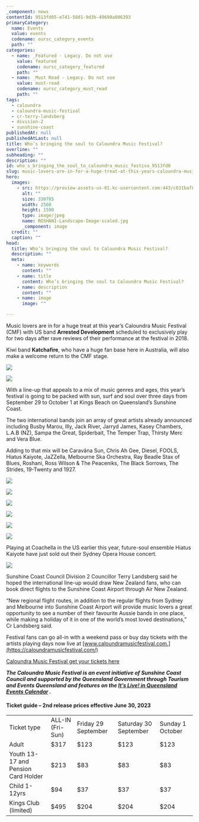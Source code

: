 ```yaml
---
_component: news
contentId: 9513fd05-e741-58d1-9d3b-49698a006393
primaryCategory:
  name: Events
  value: events
  codename: oursc_category_events
  path: ""
categories:
  - name: _Featured - Legacy. Do not use
    value: featured
    codename: oursc_category_featured
    path: ""
  - name: _Must Read - Legacy. Do not use
    value: must-read
    codename: oursc_category_must_read
    path: ""
tags:
  - caloundra
  - caloundra-music-festival
  - cr-terry-landsberg
  - division-2
  - sunshine-coast
publishedAt: null
publishedAtLast: null
title: Who’s bringing the soul to Caloundra Music Festival?
overline: ""
subheading: ""
description: ""
id: who_s_bringing_the_soul_to_caloundra_music_festiva_9513fd0
slug: music-lovers-are-in-for-a-huge-treat-at-this-years-caloundra-music-festival-cmf-with-us-band-arrested-development-scheduled-to-exclusively-play-for-two-days
hero:
  images:
    - src: https://preview-assets-us-01.kc-usercontent.com:443/c631baf8-1b46-001f-580c-d0001b68b4a8/9fee6862-2d91-4145-a7dd-64cf4b671b1c/ROSHANI-Landscape-Image-scaled.jpg
      alt: ""
      size: 330785
      width: 2560
      height: 1590
      type: image/jpeg
      name: ROSHANI-Landscape-Image-scaled.jpg
      _component: image
  credit: ""
  caption: ""
head:
  title: Who’s bringing the soul to Caloundra Music Festival?
  description: ""
  meta:
    - name: keywords
      content: ""
    - name: title
      content: Who’s bringing the soul to Caloundra Music Festival?
    - name: description
      content: ""
    - name: image
      image: ""

---
```

Music lovers are in for a huge treat at this year’s Caloundra Music Festival (CMF) with US band **Arrested Development** scheduled to exclusively play for two days after rave reviews of their performance at the festival in 2018.

Kiwi band **Katchafire**, who have a huge fan base here in Australia, will also make a welcome return to the CMF stage.

![](https://preview-assets-us-01.kc-usercontent.com:443/c631baf8-1b46-001f-580c-d0001b68b4a8/185bd999-e0c1-492d-aceb-e09aebd78d7f/CMF23-Arrested-Development-Square-Image-1.jpeg)

![](https://preview-assets-us-01.kc-usercontent.com:443/c631baf8-1b46-001f-580c-d0001b68b4a8/e68b4a37-59f2-4652-87f7-56bf11767ec7/CMF23-Katchafire-Landscape-Image-5-1.jpg)

With a line-up that appeals to a mix of music genres and ages, this year’s festival is going to be packed with sun, surf and soul over three days from September 29 to October 1 at Kings Beach on Queensland’s Sunshine Coast.  

The two international bands join an array of great artists already announced including Busby Marou, Illy, Jack River, Jarryd James, Kasey Chambers, L.A.B (NZ), Sampa the Great, Spiderbait, The Temper Trap, Thirsty Merc and Vera Blue.

Adding to that mix will be Caravãna Sun, Chris Ah Gee, Diesel, FOOLS, Hiatus Kaiyote, JaZZella, Melbourne Ska Orchestra, Ray Beadle Stax of Blues, Roshani, Ross Wilson & The Peaceniks, The Black Sorrows, The Strides, 19-Twenty and 1927.

![](https://preview-assets-us-01.kc-usercontent.com:443/c631baf8-1b46-001f-580c-d0001b68b4a8/f033021f-ab9c-435d-8f5f-ae55290d8426/DIESEL-Landscape-Lead-Press-1-1024x683.jpg)

![](https://preview-assets-us-01.kc-usercontent.com:443/c631baf8-1b46-001f-580c-d0001b68b4a8/7bfd72c9-46db-465a-ab1a-56c198262a66/1927-Landscape-Image-1024x722.jpg)

![](https://preview-assets-us-01.kc-usercontent.com:443/c631baf8-1b46-001f-580c-d0001b68b4a8/8af5eabb-bafe-4b1f-b020-c2487f5a2077/Caravana-Sun-Landscape-Image.jpg)

![](https://preview-assets-us-01.kc-usercontent.com:443/c631baf8-1b46-001f-580c-d0001b68b4a8/5a855daf-02e4-468b-bf67-2643957e2382/The-Strides-Landscape-Image-1024x681.jpeg)

![](https://preview-assets-us-01.kc-usercontent.com:443/c631baf8-1b46-001f-580c-d0001b68b4a8/5f196ed0-ac38-4a2b-90c3-7fb12e973c75/Ross-Wilson-Landscape-Image-1024x683.jpg)

![](https://preview-assets-us-01.kc-usercontent.com:443/c631baf8-1b46-001f-580c-d0001b68b4a8/3aba8d3f-7a4d-4e85-931e-3bdc2617ed89/MSO_Ian_Laidlaw_PRINT-58-1024x682.jpg)

Playing at Coachella in the US earlier this year, future-soul ensemble Hiatus Kaiyote have just sold out their Sydney Opera House concert.

![](https://preview-assets-us-01.kc-usercontent.com:443/c631baf8-1b46-001f-580c-d0001b68b4a8/d9a58c94-65c7-4b2a-9b78-abe98dbd8fec/CMF23-Hiatus-Kaiyote-Landscape-Image-Lead-Press.jpeg)

Sunshine Coast Council Division 2 Councillor Terry Landsberg said he hoped the international line-up would draw New Zealand fans, who can book direct flights to the Sunshine Coast Airport through Air New Zealand.

“New regional flight routes, in addition to the regular flights from Sydney and Melbourne into Sunshine Coast Airport will provide music lovers a great opportunity to see a number of their favourite Aussie bands in one place, while making a holiday of it in one of the world’s most loved destinations,” Cr Landsberg said.

Festival fans can go all-in with a weekend pass or buy day tickets with the artists playing days now live at [www.caloundramusicfestival.com.](https://caloundramusicfestival.com/)


[Caloundra Music Festival get your tickets here](https://caloundramusicfestival.com/)


***The Caloundra Music Festival is an event initiative of Sunshine Coast Council and supported by the Queensland Government through Tourism and Events Queensland and features on the [It’s Live! in Queensland Events Calendar](https://teq.queensland.com/au/en/industry/what-we-do/queensland-events/it-s-live-queensland)
.***

#### Ticket guide – 2nd release prices effective June 30, 2023

|                                     |                  |                     |                       |                  |
| ----------------------------------- | ---------------- | ------------------- | --------------------- | ---------------- |
| Ticket type                         | ALL-IN (Fri-Sun) | Friday 29 September | Saturday 30 September | Sunday 1 October |
| Adult                               | $317             | $123                | $123                  | $123             |
| Youth 13-17 and Pension Card Holder | $213             | $83                 | $83                   | $83              |
| Child 1-12yrs                       | $94              | $37                 | $37                   | $37              |
| Kings Club (limited)                | $495             | $204                | $204                  | $204             |
